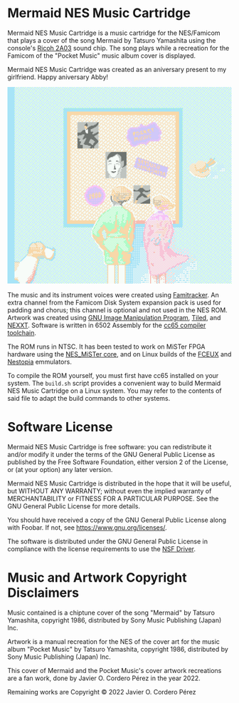 Mermaid NES Music Cartridge
=========

Mermaid NES Music Cartridge is a music cartridge for the NES/Famicom that plays a cover of the song Mermaid by Tatsuro Yamashita using the console's [Ricoh 2A03](https://en.wikipedia.org/wiki/Ricoh_2A03) sound chip. The song plays while a recreation for the Famicom of the "Pocket Music" music album cover is displayed.

Mermaid NES Music Cartridge was created as an aniversary present to my girlfriend. Happy aniversary Abby!

![Screenshot of Pocket Music's album cover remake for the NES/Famicom](https://github.com/Cuperino/Mermaid-NES-Music-Cartridge/raw/main/screenshots/2.jpg)

The music and its instrument voices were created using [Famitracker](http://famitracker.com/). An extra channel from the Famicom Disk System expansion pack is used for padding and chorus; this channel is optional and not used in the NES ROM. Artwork was created using [GNU Image Manipulation Program](https://www.gimp.org/), [Tiled](https://www.mapeditor.org/), and [NEXXT](https://frankengraphics.itch.io/nexxt). Software is written in 6502 Assembly for the [cc65 compiler toolchain](https://cc65.github.io/).

The ROM runs in NTSC. It has been tested to work on MiSTer FPGA hardware using the [NES_MiSTer core](https://github.com/MiSTer-devel/NES_MiSTer), and on Linux builds of the [FCEUX](https://fceux.com/web/home.html) and [Nestopia](https://nestopia.sourceforge.net/) emmulators.

To compile the ROM yourself, you must first have cc65 installed on your system. The `build.sh` script provides a convenient way to build Mermaid NES Music Cartridge on a Linux system. You may refer to the contents of said file to adapt the build commands to other systems.

# Software License
Mermaid NES Music Cartridge is free software: you can redistribute it and/or modify it under the terms of the GNU General Public License as published by the Free Software Foundation, either version 2 of the License, or (at your option) any later version.

Mermaid NES Music Cartridge is distributed in the hope that it will be useful, but WITHOUT ANY WARRANTY; without even the implied warranty of MERCHANTABILITY or FITNESS FOR A PARTICULAR PURPOSE. See the GNU General Public License for more details.

You should have received a copy of the GNU General Public License along with Foobar. If not, see <https://www.gnu.org/licenses/>.

The software is distributed under the GNU General Public License in compliance with the license requirements to use the [NSF Driver](http://famitracker.com/downloads.php).

# Music and Artwork Copyright Disclaimers

Music contained is a chiptune cover of the song "Mermaid" by Tatsuro Yamashita, copyright 1986, distributed by Sony Music Publishing (Japan) Inc.

Artwork is a manual recreation for the NES of the cover art for the music album "Pocket Music" by Tatsuro Yamashita, copyright 1986, distributed by Sony Music Publishing (Japan) Inc.

This cover of Mermaid and the Pocket Music's cover artwork recreations are a fan work, done by Javier O. Cordero Pérez in the year 2022.

Remaining works are Copyright © 2022 Javier O. Cordero Pérez
